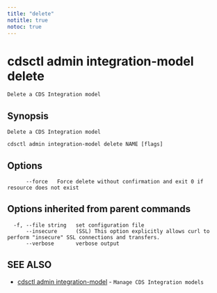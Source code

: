 ```yaml
---
title: "delete"
notitle: true
notoc: true
---
```

# cdsctl admin integration-model delete

`Delete a CDS Integration model`

## Synopsis

`Delete a CDS Integration model`

```
cdsctl admin integration-model delete NAME [flags]
```

## Options

```
      --force   Force delete without confirmation and exit 0 if resource does not exist
```

## Options inherited from parent commands

```
  -f, --file string   set configuration file
      --insecure      (SSL) This option explicitly allows curl to perform "insecure" SSL connections and transfers.
      --verbose       verbose output
```

## SEE ALSO

* [cdsctl admin integration-model](/docs/components/cdsctl/admin/integration-model/)	 - `Manage CDS Integration models`

